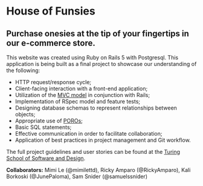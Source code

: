 # House of Funsies

## Purchase onesies at the tip of your fingertips in our e-commerce store.

This website was created using Ruby on Rails 5 with Postgresql. This application is being built as a final project to showcase our understanding of the following:

  * HTTP request/response cycle;
  * Client-facing interaction with a front-end application;
  * Utilization of the <a href="https://en.wikipedia.org/wiki/Model%E2%80%93view%E2%80%93controller">MVC model</a> in conjunction with Rails;
  * Implementation of RSpec model and feature tests;
  * Designing database schemas to represent relationships between objects;
  * Appropriate use of <a href="http://codesthq.com/blog/2015/hi-im-poro.html">POROs</a>;
  * Basic SQL statements;
  * Effective communication in order to facilitate collaboration;
  * Application of best practices in project management and Git workflow.

The full project guidelines and user stories can be found at the <a href="http://backend.turing.io/module2/projects/little_shop">Turing School of Software and Design</a>.

<b>Collaborators:</b> Mimi Le (@mimilettd), Ricky Amparo (@RickyAmparo), Kali Borkoski (@JunePaloma), Sam Snider (@samuelssnider)
